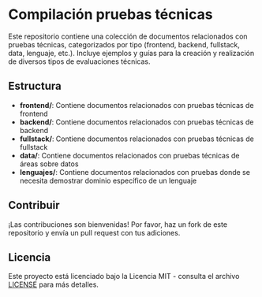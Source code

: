 # Compilación pruebas técnicas

Este repositorio contiene una colección de documentos relacionados con pruebas técnicas, categorizados por tipo (frontend, backend, fullstack, data, lenguaje, etc.). Incluye ejemplos y guías para la creación y realización de diversos tipos de evaluaciones técnicas.

## Estructura

- **frontend/**: Contiene documentos relacionados con pruebas técnicas de frontend
- **backend/**: Contiene documentos relacionados con pruebas técnicas de backend
- **fullstack/**: Contiene documentos relacionados con pruebas técnicas de fullstack
- **data/**: Contiene documentos relacionados con pruebas técnicas de áreas sobre datos
- **lenguajes/**: Contiene documentos relacionados con pruebas donde se necesita demostrar dominio específico de un lenguaje

## Contribuir

¡Las contribuciones son bienvenidas! Por favor, haz un fork de este repositorio y envía un pull request con tus adiciones.

## Licencia

Este proyecto está licenciado bajo la Licencia MIT - consulta el archivo [LICENSE](LICENSE) para más detalles.
